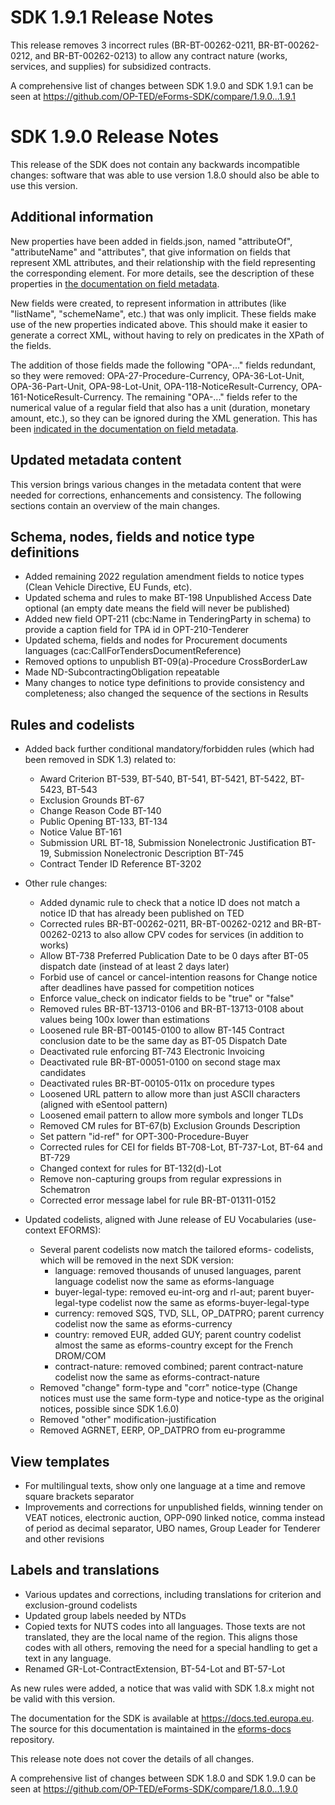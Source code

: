 # SDK 1.9.1 Release Notes

This release removes 3 incorrect rules (BR-BT-00262-0211, BR-BT-00262-0212, and BR-BT-00262-0213) to allow any contract nature (works, services, and supplies) for subsidized contracts.

A comprehensive list of changes between SDK 1.9.0 and SDK 1.9.1 can be seen at <https://github.com/OP-TED/eForms-SDK/compare/1.9.0...1.9.1>

# SDK 1.9.0 Release Notes

This release of the SDK does not contain any backwards incompatible changes: software that was able to use version 1.8.0 should also be able to use this version.

## Additional information

New properties have been added in fields.json, named "attributeOf", "attributeName" and "attributes", that give information on fields that represent XML attributes, and their relationship with the field representing the corresponding element.
For more details, see the description of these properties in [the documentation on field metadata](https://docs.ted.europa.eu/eforms/1.9/fields/index.html#_static_properties).

New fields were created, to represent information in attributes (like "listName", "schemeName", etc.) that was only implicit. These fields make use of the new properties indicated above. This should make it easier to generate a correct XML, without having to rely on predicates in the XPath of the fields.

The addition of those fields made the following "OPA-..." fields redundant, so they were removed: OPA-27-Procedure-Currency, OPA-36-Lot-Unit, OPA-36-Part-Unit, OPA-98-Lot-Unit, OPA-118-NoticeResult-Currency, OPA-161-NoticeResult-Currency.
The remaining "OPA-..." fields refer to the numerical value of a regular field that also has a unit (duration, monetary amount, etc.), so they can be ignored during the XML generation. This has been [indicated in the documentation on field metadata](https://docs.ted.europa.eu/eforms/1.9/fields/index.html#_fields_other_than_bt).

## Updated metadata content

This version brings various changes in the metadata content that were needed for corrections, enhancements and consistency. The following sections contain an overview of the main changes.

## Schema, nodes, fields and notice type definitions

* Added remaining 2022 regulation amendment fields to notice types (Clean Vehicle Directive, EU Funds, etc).
* Updated schema and rules to make BT-198 Unpublished Access Date optional (an empty date means the field will never be published)
* Added new field OPT-211 (cbc:Name in TenderingParty in schema) to provide a caption field for TPA id in OPT-210-Tenderer
* Updated schema, fields and nodes for Procurement documents languages (cac:CallForTendersDocumentReference)
* Removed options to unpublish BT-09(a)-Procedure CrossBorderLaw
* Made ND-SubcontractingObligation repeatable
* Many changes to notice type definitions to provide consistency and completeness; also changed the sequence of the sections in Results

## Rules and codelists

* Added back further conditional mandatory/forbidden rules (which had been removed in SDK 1.3) related to:
  * Award Criterion BT-539, BT-540, BT-541, BT-5421, BT-5422, BT-5423, BT-543
  * Exclusion Grounds BT-67
  * Change Reason Code BT-140
  * Public Opening BT-133, BT-134
  * Notice Value BT-161
  * Submission URL BT-18, Submission Nonelectronic Justification BT-19, Submission Nonelectronic Description BT-745
  * Contract Tender ID Reference BT-3202

* Other rule changes:
  * Added dynamic rule to check that a notice ID does not match a notice ID that has already been published on TED
  * Corrected rules BR-BT-00262-0211, BR-BT-00262-0212 and BR-BT-00262-0213 to also allow CPV codes for services (in addition to works)
  * Allow BT-738 Preferred Publication Date to be 0 days after BT-05 dispatch date (instead of at least 2 days later)
  * Forbid use of cancel or cancel-intention reasons for Change notice after deadlines have passed for competition notices
  * Enforce value_check on indicator fields to be "true" or "false"
  * Removed rules BR-BT-13713-0106 and BR-BT-13713-0108 about values being 100x lower than estimations
  * Loosened rule BR-BT-00145-0100 to allow BT-145 Contract conclusion date to be the same day as BT-05 Dispatch Date
  * Deactivated rule enforcing BT-743 Electronic Invoicing
  * Deactivated rule BR-BT-00051-0100 on second stage max candidates
  * Deactivated rules BR-BT-00105-011x on procedure types
  * Loosened URL pattern to allow more than just ASCII characters (aligned with eSentool pattern)
  * Loosened email pattern to allow more symbols and longer TLDs
  * Removed CM rules for BT-67(b) Exclusion Grounds Description
  * Set pattern "id-ref" for OPT-300-Procedure-Buyer
  * Corrected rules for CEI for fields BT-708-Lot, BT-737-Lot, BT-64 and BT-729
  * Changed context for rules for BT-132(d)-Lot
  * Remove non-capturing groups from regular expressions in Schematron
  * Corrected error message label for rule BR-BT-01311-0152
  
* Updated codelists, aligned with June release of EU Vocabularies (use-context EFORMS):
  * Several parent codelists now match the tailored eforms- codelists, which will be removed in the next SDK version:
    * language: removed thousands of unused languages, parent language codelist now the same as eforms-language
    * buyer-legal-type: removed eu-int-org and rl-aut; parent buyer-legal-type codelist now the same as eforms-buyer-legal-type
    * currency: removed SQS, TVD, SLL, OP_DATPRO; parent currency codelist now the same as eforms-currency
    * country: removed EUR, added GUY; parent country codelist almost the same as eforms-country except for the French DROM/COM
    * contract-nature: removed combined; parent contract-nature codelist now the same as eforms-contract-nature
  * Removed "change" form-type and "corr" notice-type (Change notices must use the same form-type and notice-type as the original notices, possible since SDK 1.6.0)
  * Removed "other" modification-justification
  * Removed AGRNET, EERP, OP_DATPRO from eu-programme

## View templates

* For multilingual texts, show only one language at a time and remove square brackets separator
* Improvements and corrections for unpublished fields, winning tender on VEAT notices, electronic auction, OPP-090 linked notice, comma instead of period as decimal separator, UBO names, Group Leader for Tenderer and other revisions

## Labels and translations

* Various updates and corrections, including translations for criterion and exclusion-ground codelists
* Updated group labels needed by NTDs
* Copied texts for NUTS codes into all languages. Those texts are not translated, they are the local name of the region. This aligns those codes with all others, removing the need for a special handling to get a text in any language.
* Renamed GR-Lot-ContractExtension, BT-54-Lot and BT-57-Lot

As new rules were added, a notice that was valid with SDK 1.8.x might not be valid with this version.

The documentation for the SDK is available at <https://docs.ted.europa.eu>. The source for this documentation is maintained in the [eforms-docs](https://github.com/OP-TED/eforms-docs) repository.

This release note does not cover the details of all changes.

A comprehensive list of changes between SDK 1.8.0 and SDK 1.9.0 can be seen at <https://github.com/OP-TED/eForms-SDK/compare/1.8.0...1.9.0>
